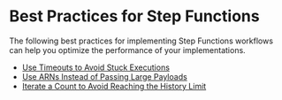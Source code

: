 # Best Practices for Step Functions<a name="sfn-best-practices"></a>

The following best practices for implementing Step Functions workflows can help you optimize the performance of your implementations\.


+ [Use Timeouts to Avoid Stuck Executions](sfn-stuck-execution.md)
+ [Use ARNs Instead of Passing Large Payloads](avoid-exec-failures.md)
+ [Iterate a Count to Avoid Reaching the History Limit](bp-history-limit.md)